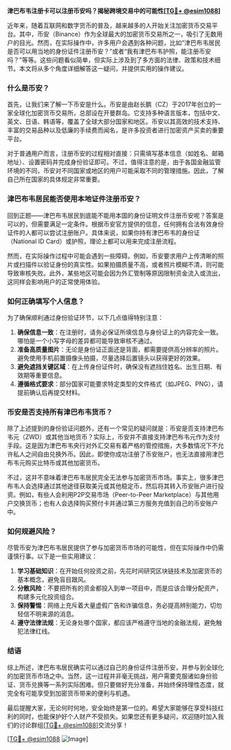 **津巴布韦注册卡可以注册币安吗？揭秘跨境交易中的可能性[[TG💪+ @esim1088](https://t.me/s/esim1088)]**

近年来，随着互联网和数字货币的普及，越来越多的人开始关注加密货币交易平台。其中，币安（Binance）作为全球最大的加密货币交易所之一，吸引了无数用户的目光。然而，在实际操作中，许多用户会遇到各种问题，比如“津巴布韦居民是否可以用当地的身份证件注册币安？”或者“我有津巴布韦护照，能注册币安吗？”等等。这些问题看似简单，但实际上涉及到了多方面的法律、政策和技术细节。本文将从多个角度详细解答这一疑问，并提供实用的操作建议。

### 什么是币安？

首先，让我们来了解一下币安是什么。币安是由赵长鹏（CZ）于2017年创立的一家全球化加密货币交易所，总部设在开曼群岛。它支持多种语言版本，包括中文、英文、日语、韩语等，覆盖了全球大部分国家和地区。币安以其高效的技术支持、丰富的交易品种以及低廉的手续费而闻名，是许多投资者进行加密资产买卖的重要平台。

对于普通用户而言，注册币安的过程相对直接：只需填写基本信息（如姓名、邮箱地址）、设置密码并完成身份验证即可。不过，值得注意的是，由于各国金融监管环境的不同，币安对不同国家或地区的用户可能采取不同的管理措施。因此，了解自己所在国家的具体规定非常重要。

### 津巴布韦居民能否使用本地证件注册币安？

回到正题——津巴布韦居民到底能不能用本国的身份证明文件注册币安呢？答案是可以的，但需要满足一定条件。根据币安官方提供的信息，任何拥有合法有效身份证件的人都可以尝试注册账户。具体来说，如果你持有津巴布韦的身份证（National ID Card）或护照，理论上都可以用来完成注册流程。

然而，在实际操作过程中可能会遇到一些障碍。例如，币安要求用户上传清晰的照片或扫描件以验证身份的真实性。如果拍摄质量不高，或者照片模糊不清，则可能导致审核失败。此外，某些地区可能会因为外汇管制等原因限制资金流入或流出，这同样会影响用户的正常使用体验。

### 如何正确填写个人信息？

为了确保顺利通过身份验证环节，以下几点值得特别注意：

1. **确保信息一致**：在注册时，请务必保证所填信息与身份证上的内容完全一致。哪怕是一个小写字母的差异都可能导致审核不通过。
2. **准备高质量图片**：无论是身份证正面还是背面，都需要提供高分辨率的照片。避免使用手机前置摄像头拍摄，尽量选择后置镜头以获得更好的效果。
3. **避免遮挡关键区域**：在上传身份证件时，确保没有遮挡住姓名、出生日期、有效期等重要信息。
4. **遵循格式要求**：部分国家可能要求特定类型的文件格式（如JPEG、PNG），请提前确认后再提交材料。

### 币安是否支持所有津巴布韦货币？

除了上述提到的身份验证问题外，还有一个常见的疑问就是：币安是否支持津巴布韦元（ZWD）或其他当地货币？实际上，币安并不直接支持津巴布韦元作为支付手段。这是因为津巴布韦央行对外汇交易有着严格的管控措施，大多数情况下不允许私人之间自由兑换外币。因此，即使你成功注册了币安账户，也无法直接用津巴布韦元购买比特币或其他加密货币。

不过，这并不意味着津巴布韦居民完全无法参与加密货币市场。事实上，很多津巴布韦人会选择通过其他途径获取美元或其他稳定币，然后将其转入币安账户进行投资。例如，有些人会利用P2P交易市场（Peer-to-Peer Marketplace）与其他用户交换货币；也有人会选择购买预付卡并通过第三方服务充值到自己的币安账户中。

### 如何规避风险？

尽管币安为津巴布韦居民提供了参与加密货币市场的可能性，但在实际操作中仍需谨慎行事。以下是一些实用建议：

1. **学习基础知识**：在开始任何投资之前，先花时间研究区块链技术及加密货币的基本概念，避免盲目跟风。
2. **分散风险**：不要把所有的资金都投入到单一项目中，而是应该合理分配资产，构建多元化投资组合。
3. **保持警惕**：网络上充斥着大量虚假广告和诈骗信息，务必提高辨别能力，切勿轻信不明来源的消息。
4. **遵守法律法规**：无论身处哪个国家，都应该严格遵守当地的金融法规，避免触犯法律红线。

### 结语

综上所述，津巴布韦居民确实可以通过自己的身份证件注册币安，并参与到全球化的加密货币市场之中。当然，这一过程并非毫无挑战，用户需要克服诸如身份验证、货币兑换等一系列实际困难。但只要做好充分准备，并始终保持理性态度，就完全有可能享受到加密货币带来的便利与机遇。

最后提醒大家，无论何时何地，安全始终是第一位的。希望大家能够在享受科技红利的同时，也能保护好个人财产不受损失。如果您还有更多疑问，欢迎随时加入我们的讨论群组[[TG💪+ @esim1088](https://t.me/s/esim1088)]交流分享！

[[TG💪+ @esim1088](https://t.me/s/esim1088) ![Image](https://i.postimg.cc/4NQfJmqS/Snipaste-2025-05-13-00-14-12.png)]